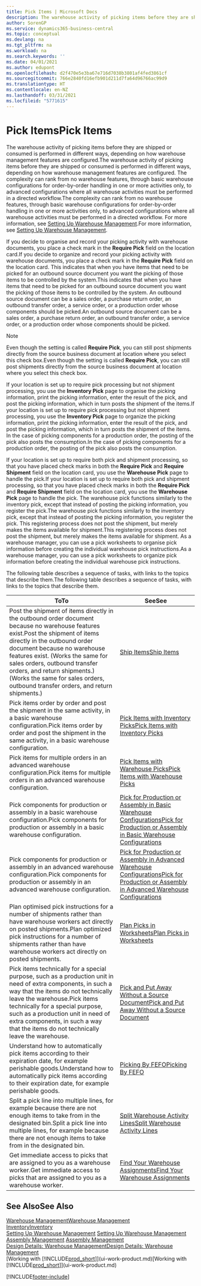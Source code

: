 ```yaml
---
title: Pick Items | Microsoft Docs
description: The warehouse activity of picking items before they are shipped or consumed is performed in different ways, depending on how warehouse management features are configured. The setup complexity can rank from no warehouse features, through basic warehouse configurations for order-by-order handling in one or more activities only, to advanced configurations where all warehouse activities must be performed in a directed workflow.
author: SorenGP
ms.service: dynamics365-business-central
ms.topic: conceptual
ms.devlang: na
ms.tgt_pltfrm: na
ms.workload: na
ms.search.keywords: ''
ms.date: 04/01/2021
ms.author: edupont
ms.openlocfilehash: d2f470e5e3ba67e716d7038b3801af4fed3861cf
ms.sourcegitcommit: 766e2840fd16efb901d211d7fa64d96766ac99d9
ms.translationtype: HT
ms.contentlocale: en-NZ
ms.lasthandoff: 03/31/2021
ms.locfileid: "5771615"
---
```

# <a name="pick-items"></a><span data-ttu-id="3aba7-104">Pick Items</span><span class="sxs-lookup"><span data-stu-id="3aba7-104">Pick Items</span></span>

<span data-ttu-id="3aba7-105">The warehouse activity of picking items before they are shipped or consumed is performed in different ways, depending on how warehouse management features are configured.</span><span class="sxs-lookup"><span data-stu-id="3aba7-105">The warehouse activity of picking items before they are shipped or consumed is performed in different ways, depending on how warehouse management features are configured.</span></span> <span data-ttu-id="3aba7-106">The complexity can rank from no warehouse features, through basic warehouse configurations for order-by-order handling in one or more activities only, to advanced configurations where all warehouse activities must be performed in a directed workflow.</span><span class="sxs-lookup"><span data-stu-id="3aba7-106">The complexity can rank from no warehouse features, through basic warehouse configurations for order-by-order handling in one or more activities only, to advanced configurations where all warehouse activities must be performed in a directed workflow.</span></span> <span data-ttu-id="3aba7-107">For more information, see [Setting Up Warehouse Management](warehouse-setup-warehouse.md).</span><span class="sxs-lookup"><span data-stu-id="3aba7-107">For more information, see [Setting Up Warehouse Management](warehouse-setup-warehouse.md).</span></span>

<span data-ttu-id="3aba7-108">If you decide to organise and record your picking activity with warehouse documents, you place a check mark in the **Require Pick** field on the location card.</span><span class="sxs-lookup"><span data-stu-id="3aba7-108">If you decide to organize and record your picking activity with warehouse documents, you place a check mark in the **Require Pick** field on the location card.</span></span> <span data-ttu-id="3aba7-109">This indicates that when you have items that need to be picked for an outbound source document you want the picking of those items to be controlled by the system.</span><span class="sxs-lookup"><span data-stu-id="3aba7-109">This indicates that when you have items that need to be picked for an outbound source document you want the picking of those items to be controlled by the system.</span></span> <span data-ttu-id="3aba7-110">An outbound source document can be a sales order, a purchase return order, an outbound transfer order, a service order, or a production order whose components should be picked.</span><span class="sxs-lookup"><span data-stu-id="3aba7-110">An outbound source document can be a sales order, a purchase return order, an outbound transfer order, a service order, or a production order whose components should be picked.</span></span>

> [!NOTE]
> <span data-ttu-id="3aba7-111">Even though the setting is called **Require Pick**, you can still post shipments directly from the source business document at location where you select this check box.</span><span class="sxs-lookup"><span data-stu-id="3aba7-111">Even though the setting is called **Require Pick**, you can still post shipments directly from the source business document at location where you select this check box.</span></span>

<span data-ttu-id="3aba7-112">If your location is set up to require pick processing but not shipment processing, you use the **Inventory Pick** page to organise the picking information, print the picking information, enter the result of the pick, and post the picking information, which in turn posts the shipment of the items.</span><span class="sxs-lookup"><span data-stu-id="3aba7-112">If your location is set up to require pick processing but not shipment processing, you use the **Inventory Pick** page to organize the picking information, print the picking information, enter the result of the pick, and post the picking information, which in turn posts the shipment of the items.</span></span> <span data-ttu-id="3aba7-113">In the case of picking components for a production order, the posting of the pick also posts the consumption.</span><span class="sxs-lookup"><span data-stu-id="3aba7-113">In the case of picking components for a production order, the posting of the pick also posts the consumption.</span></span>

<span data-ttu-id="3aba7-114">If your location is set up to require both pick and shipment processing, so that you have placed check marks in both the **Require Pick** and **Require Shipment** field on the location card, you use the **Warehouse Pick** page to handle the pick.</span><span class="sxs-lookup"><span data-stu-id="3aba7-114">If your location is set up to require both pick and shipment processing, so that you have placed check marks in both the **Require Pick** and **Require Shipment** field on the location card, you use the **Warehouse Pick** page to handle the pick.</span></span> <span data-ttu-id="3aba7-115">The warehouse pick functions similarly to the inventory pick, except that instead of posting the picking information, you register the pick.</span><span class="sxs-lookup"><span data-stu-id="3aba7-115">The warehouse pick functions similarly to the inventory pick, except that instead of posting the picking information, you register the pick.</span></span> <span data-ttu-id="3aba7-116">This registering process does not post the shipment, but merely makes the items available for shipment.</span><span class="sxs-lookup"><span data-stu-id="3aba7-116">This registering process does not post the shipment, but merely makes the items available for shipment.</span></span> <span data-ttu-id="3aba7-117">As a warehouse manager, you can use a pick worksheets to organise pick information before creating the individual warehouse pick instructions.</span><span class="sxs-lookup"><span data-stu-id="3aba7-117">As a warehouse manager, you can use a pick worksheets to organize pick information before creating the individual warehouse pick instructions.</span></span>

<span data-ttu-id="3aba7-118">The following table describes a sequence of tasks, with links to the topics that describe them.</span><span class="sxs-lookup"><span data-stu-id="3aba7-118">The following table describes a sequence of tasks, with links to the topics that describe them.</span></span>   

|<span data-ttu-id="3aba7-119">**To**</span><span class="sxs-lookup"><span data-stu-id="3aba7-119">**To**</span></span>|<span data-ttu-id="3aba7-120">**See**</span><span class="sxs-lookup"><span data-stu-id="3aba7-120">**See**</span></span>|
|------------|-------------|  
|<span data-ttu-id="3aba7-121">Post the shipment of items directly in the outbound order document because no warehouse features exist.</span><span class="sxs-lookup"><span data-stu-id="3aba7-121">Post the shipment of items directly in the outbound order document because no warehouse features exist.</span></span> <span data-ttu-id="3aba7-122">(Works the same for sales orders, outbound transfer orders, and return shipments.)</span><span class="sxs-lookup"><span data-stu-id="3aba7-122">(Works the same for sales orders, outbound transfer orders, and return shipments.)</span></span>|[<span data-ttu-id="3aba7-123">Ship Items</span><span class="sxs-lookup"><span data-stu-id="3aba7-123">Ship Items</span></span>](warehouse-how-ship-items.md)|  
|<span data-ttu-id="3aba7-124">Pick items order by order and post the shipment in the same activity, in a basic warehouse configuration.</span><span class="sxs-lookup"><span data-stu-id="3aba7-124">Pick items order by order and post the shipment in the same activity, in a basic warehouse configuration.</span></span>|[<span data-ttu-id="3aba7-125">Pick Items with Inventory Picks</span><span class="sxs-lookup"><span data-stu-id="3aba7-125">Pick Items with Inventory Picks</span></span>](warehouse-how-to-pick-items-with-inventory-picks.md)|
|<span data-ttu-id="3aba7-126">Pick items for multiple orders in an advanced warehouse configuration.</span><span class="sxs-lookup"><span data-stu-id="3aba7-126">Pick items for multiple orders in an advanced warehouse configuration.</span></span>|[<span data-ttu-id="3aba7-127">Pick Items with Warehouse Picks</span><span class="sxs-lookup"><span data-stu-id="3aba7-127">Pick Items with Warehouse Picks</span></span>](warehouse-how-to-pick-items-for-warehouse-shipment.md)|  
|<span data-ttu-id="3aba7-128">Pick components for production or assembly in a basic warehouse configuration.</span><span class="sxs-lookup"><span data-stu-id="3aba7-128">Pick components for production or assembly in a basic warehouse configuration.</span></span>|[<span data-ttu-id="3aba7-129">Pick for Production or Assembly in Basic Warehouse Configurations</span><span class="sxs-lookup"><span data-stu-id="3aba7-129">Pick for Production or Assembly in Basic Warehouse Configurations</span></span>](warehouse-how-to-pick-for-production.md)|
|<span data-ttu-id="3aba7-130">Pick components for production or assembly in an advanced warehouse configuration.</span><span class="sxs-lookup"><span data-stu-id="3aba7-130">Pick components for production or assembly in an advanced warehouse configuration.</span></span>|[<span data-ttu-id="3aba7-131">Pick for Production or Assembly in Advanced Warehouse Configurations</span><span class="sxs-lookup"><span data-stu-id="3aba7-131">Pick for Production or Assembly in Advanced Warehouse Configurations</span></span>](warehouse-how-to-pick-for-internal-operations-in-advanced-warehousing.md)|  
|<span data-ttu-id="3aba7-132">Plan optimised pick instructions for a number of shipments rather than have warehouse workers act directly on posted shipments.</span><span class="sxs-lookup"><span data-stu-id="3aba7-132">Plan optimized pick instructions for a number of shipments rather than have warehouse workers act directly on posted shipments.</span></span>|[<span data-ttu-id="3aba7-133">Plan Picks in Worksheets</span><span class="sxs-lookup"><span data-stu-id="3aba7-133">Plan Picks in Worksheets</span></span>](warehouse-how-to-plan-picks-in-worksheets.md)|  
|<span data-ttu-id="3aba7-134">Pick items technically for a special purpose, such as a production unit in need of extra components, in such a way that the items do not technically leave the warehouse.</span><span class="sxs-lookup"><span data-stu-id="3aba7-134">Pick items technically for a special purpose, such as a production unit in need of extra components, in such a way that the items do not technically leave the warehouse.</span></span>|[<span data-ttu-id="3aba7-135">Pick and Put Away Without a Source Document</span><span class="sxs-lookup"><span data-stu-id="3aba7-135">Pick and Put Away Without a Source Document</span></span>](warehouse-how-to-create-put-aways-from-internal-put-aways.md)|
|<span data-ttu-id="3aba7-136">Understand how to automatically pick items according to their expiration date, for example perishable goods.</span><span class="sxs-lookup"><span data-stu-id="3aba7-136">Understand how to automatically pick items according to their expiration date, for example perishable goods.</span></span>|[<span data-ttu-id="3aba7-137">Picking By FEFO</span><span class="sxs-lookup"><span data-stu-id="3aba7-137">Picking By FEFO</span></span>](warehouse-picking-by-fefo.md)|
|<span data-ttu-id="3aba7-138">Split a pick line into multiple lines, for example because there are not enough items to take from in the designated bin.</span><span class="sxs-lookup"><span data-stu-id="3aba7-138">Split a pick line into multiple lines, for example because there are not enough items to take from in the designated bin.</span></span>|[<span data-ttu-id="3aba7-139">Split Warehouse Activity Lines</span><span class="sxs-lookup"><span data-stu-id="3aba7-139">Split Warehouse Activity Lines</span></span>](warehouse-how-to-split-warehouse-activity-lines.md)|
|<span data-ttu-id="3aba7-140">Get immediate access to picks that are assigned to you as a warehouse worker.</span><span class="sxs-lookup"><span data-stu-id="3aba7-140">Get immediate access to picks that are assigned to you as a warehouse worker.</span></span>|[<span data-ttu-id="3aba7-141">Find Your Warehouse Assignments</span><span class="sxs-lookup"><span data-stu-id="3aba7-141">Find Your Warehouse Assignments</span></span>](warehouse-how-to-find-your-warehouse-assignments.md)|  

## <a name="see-also"></a><span data-ttu-id="3aba7-142">See Also</span><span class="sxs-lookup"><span data-stu-id="3aba7-142">See Also</span></span>  
[<span data-ttu-id="3aba7-143">Warehouse Management</span><span class="sxs-lookup"><span data-stu-id="3aba7-143">Warehouse Management</span></span>](warehouse-manage-warehouse.md)  
[<span data-ttu-id="3aba7-144">Inventory</span><span class="sxs-lookup"><span data-stu-id="3aba7-144">Inventory</span></span>](inventory-manage-inventory.md)  
<span data-ttu-id="3aba7-145">[Setting Up Warehouse Management](warehouse-setup-warehouse.md)   </span><span class="sxs-lookup"><span data-stu-id="3aba7-145">[Setting Up Warehouse Management](warehouse-setup-warehouse.md)   </span></span>  
<span data-ttu-id="3aba7-146">[Assembly Management](assembly-assemble-items.md)  </span><span class="sxs-lookup"><span data-stu-id="3aba7-146">[Assembly Management](assembly-assemble-items.md)  </span></span>  
[<span data-ttu-id="3aba7-147">Design Details: Warehouse Management</span><span class="sxs-lookup"><span data-stu-id="3aba7-147">Design Details: Warehouse Management</span></span>](design-details-warehouse-management.md)  
<span data-ttu-id="3aba7-148">[Working with [!INCLUDE[prod_short](includes/prod_short.md)]](ui-work-product.md)</span><span class="sxs-lookup"><span data-stu-id="3aba7-148">[Working with [!INCLUDE[prod_short](includes/prod_short.md)]](ui-work-product.md)</span></span>


[!INCLUDE[footer-include](includes/footer-banner.md)]